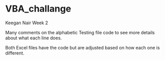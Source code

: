 # VBA_challange


Keegan Nair Week 2

Many comments on the alphabetic Testing file code to see more details about what each line does.

Both Excel files have the code but are adjusted based on how each one is different. 
